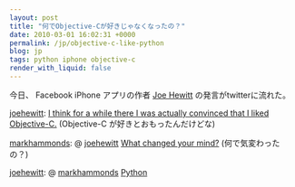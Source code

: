```yaml
---
layout: post
title: "何でObjective-Cが好きじゃなくなったの？"
date: 2010-03-01 16:02:31 +0000
permalink: /jp/objective-c-like-python
blog: jp
tags: python iphone objective-c
render_with_liquid: false
---
```


今日、 Facebook iPhone アプリの作者 [Joe Hewitt](http://twitter.com/joehewitt)
の発言がtwitterに流れた。

[joehewitt](http://twitter.com/joehewitt): [I think for a while there I
was actually convinced that I liked
Objective-C.](http://twitter.com/joehewitt/status/9813121826)
(Objective-C が好きとおもったんだけどな)

[markhammonds](http://twitter.com/markhammonds): @
[joehewitt](http://twitter.com/joehewitt) [What changed your
mind?](http://twitter.com/markhammonds/status/9813216986) (何で気変わったの？)

[joehewitt](http://twitter.com/joehewitt): @
[markhammonds](http://twitter.com/markhammonds)
[Python](http://twitter.com/joehewitt/status/9813387966)
